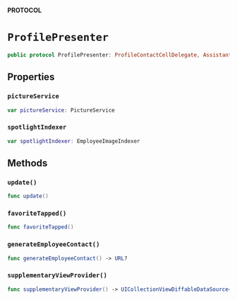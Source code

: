 **PROTOCOL**

# `ProfilePresenter`

```swift
public protocol ProfilePresenter: ProfileContactCellDelegate, AssistantCellDelegate, BasicEmployeeCellDelegate, ProfileLocationCellDelegate, ProfileStandardCellDelegate
```

## Properties
### `pictureService`

```swift
var pictureService: PictureService
```

### `spotlightIndexer`

```swift
var spotlightIndexer: EmployeeImageIndexer
```

## Methods
### `update()`

```swift
func update()
```

### `favoriteTapped()`

```swift
func favoriteTapped()
```

### `generateEmployeeContact()`

```swift
func generateEmployeeContact() -> URL?
```

### `supplementaryViewProvider()`

```swift
func supplementaryViewProvider() -> UICollectionViewDiffableDataSource<IdentifiableSection, IdentifiableItem>.SupplementaryViewProvider?
```
